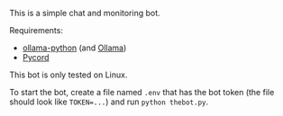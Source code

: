 This is a simple chat and monitoring bot.

Requirements:

* [ollama-python](https://github.com/ollama/ollama-python) (and [Ollama](https://ollama.com))
* [Pycord](https://pycord.dev/)

This bot is only tested on Linux.

To start the bot, create a file named `.env` that has the bot token (the file should look like `TOKEN=...`) and run `python thebot.py`.